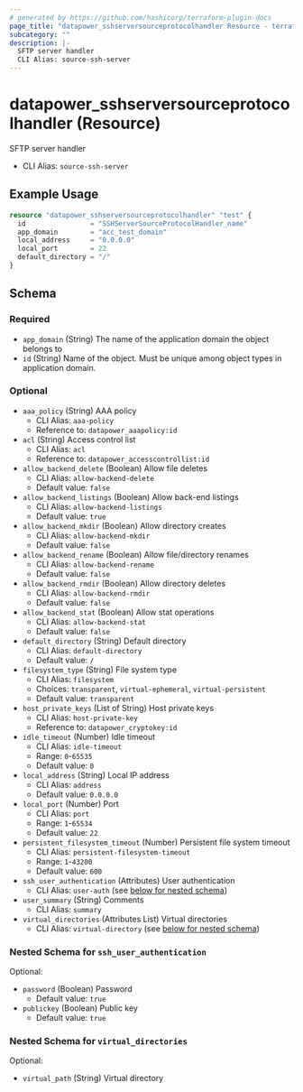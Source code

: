 ```yaml
---
# generated by https://github.com/hashicorp/terraform-plugin-docs
page_title: "datapower_sshserversourceprotocolhandler Resource - terraform-provider-datapower"
subcategory: ""
description: |-
  SFTP server handler
  CLI Alias: source-ssh-server
---
```


# datapower_sshserversourceprotocolhandler (Resource)

SFTP server handler
  - CLI Alias: `source-ssh-server`

## Example Usage

```terraform
resource "datapower_sshserversourceprotocolhandler" "test" {
  id                = "SSHServerSourceProtocolHandler_name"
  app_domain        = "acc_test_domain"
  local_address     = "0.0.0.0"
  local_port        = 22
  default_directory = "/"
}
```

<!-- schema generated by tfplugindocs -->
## Schema

### Required

- `app_domain` (String) The name of the application domain the object belongs to
- `id` (String) Name of the object. Must be unique among object types in application domain.

### Optional

- `aaa_policy` (String) AAA policy
  - CLI Alias: `aaa-policy`
  - Reference to: `datapower_aaapolicy:id`
- `acl` (String) Access control list
  - CLI Alias: `acl`
  - Reference to: `datapower_accesscontrollist:id`
- `allow_backend_delete` (Boolean) Allow file deletes
  - CLI Alias: `allow-backend-delete`
  - Default value: `false`
- `allow_backend_listings` (Boolean) Allow back-end listings
  - CLI Alias: `allow-backend-listings`
  - Default value: `true`
- `allow_backend_mkdir` (Boolean) Allow directory creates
  - CLI Alias: `allow-backend-mkdir`
  - Default value: `false`
- `allow_backend_rename` (Boolean) Allow file/directory renames
  - CLI Alias: `allow-backend-rename`
  - Default value: `false`
- `allow_backend_rmdir` (Boolean) Allow directory deletes
  - CLI Alias: `allow-backend-rmdir`
  - Default value: `false`
- `allow_backend_stat` (Boolean) Allow stat operations
  - CLI Alias: `allow-backend-stat`
  - Default value: `false`
- `default_directory` (String) Default directory
  - CLI Alias: `default-directory`
  - Default value: `/`
- `filesystem_type` (String) File system type
  - CLI Alias: `filesystem`
  - Choices: `transparent`, `virtual-ephemeral`, `virtual-persistent`
  - Default value: `transparent`
- `host_private_keys` (List of String) Host private keys
  - CLI Alias: `host-private-key`
  - Reference to: `datapower_cryptokey:id`
- `idle_timeout` (Number) Idle timeout
  - CLI Alias: `idle-timeout`
  - Range: `0`-`65535`
  - Default value: `0`
- `local_address` (String) Local IP address
  - CLI Alias: `address`
  - Default value: `0.0.0.0`
- `local_port` (Number) Port
  - CLI Alias: `port`
  - Range: `1`-`65534`
  - Default value: `22`
- `persistent_filesystem_timeout` (Number) Persistent file system timeout
  - CLI Alias: `persistent-filesystem-timeout`
  - Range: `1`-`43200`
  - Default value: `600`
- `ssh_user_authentication` (Attributes) User authentication
  - CLI Alias: `user-auth` (see [below for nested schema](#nestedatt--ssh_user_authentication))
- `user_summary` (String) Comments
  - CLI Alias: `summary`
- `virtual_directories` (Attributes List) Virtual directories
  - CLI Alias: `virtual-directory` (see [below for nested schema](#nestedatt--virtual_directories))

<a id="nestedatt--ssh_user_authentication"></a>
### Nested Schema for `ssh_user_authentication`

Optional:

- `password` (Boolean) Password
  - Default value: `true`
- `publickey` (Boolean) Public key
  - Default value: `true`


<a id="nestedatt--virtual_directories"></a>
### Nested Schema for `virtual_directories`

Optional:

- `virtual_path` (String) Virtual directory
